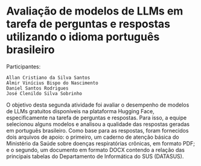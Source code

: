 # Avaliação de modelos de LLMs em tarefa de perguntas e respostas utilizando o idioma português brasileiro

Participantes:
```
Allan Cristiano da Silva Santos
Almir Vinícius Bispo do Nascimento
Daniel Santos Rodrigues
José Clenildo Silva Sobrinho
```
O objetivo desta segunda atividade foi avaliar o desempenho de modelos de LLMs gratuitos disponíveis na plataforma
Hugging Face, especificamente na tarefa de perguntas e respostas. Para isso, a equipe selecionou alguns modelos e 
analisou a qualidade das respostas geradas em português brasileiro. Como base para as respostas, foram fornecidos 
dois arquivos de apoio: o primeiro, um caderno de atenção básica do Ministério da Saúde sobre doenças respiratórias
crônicas, em formato PDF; e o segundo, um documento em formato DOCX contendo a relação das principais tabelas do
Departamento de Informática do SUS (DATASUS).

